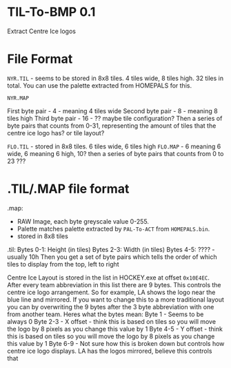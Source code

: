 # TIL-To-BMP 0.1

Extract Centre Ice logos

# File Format

`NYR.TIL` - seems to be stored in 8x8 tiles. 4 tiles wide, 8 tiles high. 32 tiles in total. You can use the palette extracted from HOMEPALS for this.

`NYR.MAP`

First byte pair - 4 - meaning 4 tiles wide
Second byte pair - 8 - meaning 8 tiles high
Third byte pair - 16 - ?? maybe tile configuration?
Then a series of byte pairs that counts from 0-31, representing the amount of tiles that the centre ice logo has? or tile layout?

`FLO.TIL` - stored in 8x8 tiles. 6 tiles wide, 6 tiles high
`FLO.MAP` - 6 meaning 6 wide, 6 meaning 6 high, 10? then a series of byte pairs that counts from 0 to 23 ???

# .TIL/.MAP file format
.map:
- RAW Image, each byte greyscale value 0-255. 
- Palette matches palette extracted by `PAL-To-ACT` from `HOMEPALS.bin`.
- stored in 8x8 tiles

.til:
Bytes 0-1: Height (in tiles)
Bytes 2-3: Width (in tiles)
Bytes 4-5: ???? - usually 10h
Then you get a set of byte pairs which tells the order of which tiles to display from the top, left to right

Centre Ice Layout is stored in the list in HOCKEY.exe at offset `0x10E4EC`. After every team abbreviation in this list there are 9 bytes. This controls the centre ice logo arrangement. So for example, LA shows the logo near the blue line and mirrored. If you want to change this to a more traditional layout you can by overwriting the 9 bytes after the 3 byte abbreviation with one from another team. Heres what the bytes mean:
Byte 1 - Seems to be always 0
Byte 2-3 - X offset - think this is based on tiles so you will move the logo by 8 pixels as you change this value by 1
Byte 4-5 - Y offset - think this is based on tiles so you will move the logo by 8 pixels as you change this value by 1
Byte 6-9 - Not sure how this is broken down but controls how centre ice logo displays. LA has the logos mirrored, believe this controls that